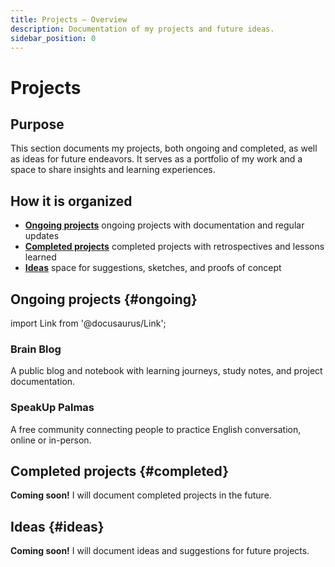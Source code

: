 ```yaml
---
title: Projects – Overview
description: Documentation of my projects and future ideas.
sidebar_position: 0
---
```


# Projects

## Purpose

This section documents my projects, both ongoing and completed, as well as ideas for future endeavors. It serves as a portfolio of my work and a space to share insights and learning experiences.

## How it is organized

- **[Ongoing projects](#ongoing)** ongoing projects with documentation and regular updates
- **[Completed projects](#completed)** completed projects with retrospectives and lessons learned
- **[Ideas](#ideas)** space for suggestions, sketches, and proofs of concept

## Ongoing projects {#ongoing}

import Link from '@docusaurus/Link';

<div className="cardsGrid">
  <Link className="card" to="/blog/welcome">
    <h3>Brain Blog</h3>
    <p>A public blog and notebook with learning journeys, study notes, and project documentation.</p>
  </Link>
  <Link className="card" to="/notes/projects/speakup-palmas/intro">
    <h3>SpeakUp Palmas</h3>
    <p>A free community connecting people to practice English conversation, online or in-person.</p>
  </Link>
</div>

## Completed projects {#completed}

<div class="alert alert--info"><strong>Coming soon!</strong> I will document completed projects in the future.</div>

## Ideas {#ideas}

<div class="alert alert--info"><strong>Coming soon!</strong> I will document ideas and suggestions for future projects.</div>
